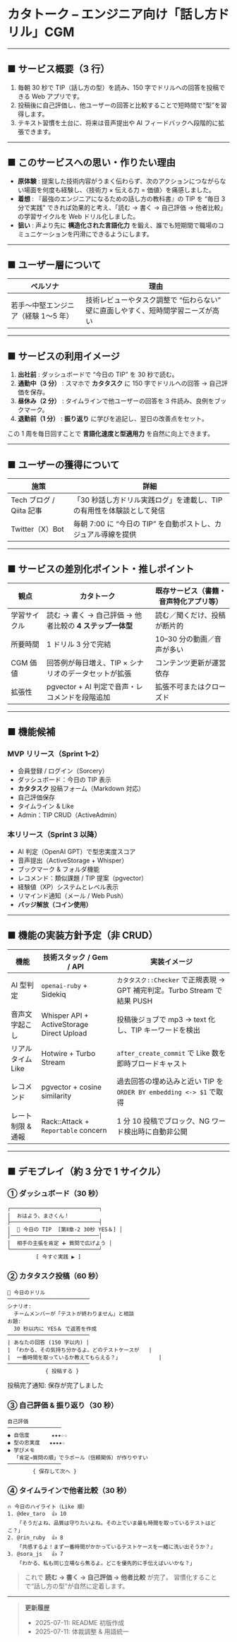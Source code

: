 # カタトーク – エンジニア向け「話し方ドリル」CGM

---

## ■ サービス概要（3 行）

1. 毎朝 30 秒で TIP（話し方の型）を読み、150 字でドリルへの回答を投稿できる Web アプリです。
2. 投稿後に自己評価し、他ユーザーの回答と比較することで短時間で“型”を習得します。
3. テキスト習慣を土台に、将来は音声提出や AI フィードバックへ段階的に拡張できます。

---

## ■ このサービスへの思い・作りたい理由

* **原体験** : 提案した技術内容がうまく伝わらず、次のアクションにつながらない場面を何度も経験し、〈技術力 × 伝える力 = 価値〉を痛感しました。
* **着想** : 『最強のエンジニアになるための話し方の教科書』の TIP を “毎日 3 分で実践” できれば効果的と考え、「読む → 書く → 自己評価 → 他者比較」の学習サイクルを Web ドリル化しました。
* **狙い** : 声より先に **構造化された言語化力** を鍛え、誰でも短期間で職場のコミュニケーションを円滑にできるようにします。

---

## ■ ユーザー層について

| ペルソナ                 | 理由                                         |
| -------------------- | ------------------------------------------ |
| 若手〜中堅エンジニア（経験 1〜5 年） | 技術レビューやタスク調整で “伝わらない” 壁に直面しやすく、短時間学習ニーズが高い |

---

## ■ サービスの利用イメージ

1. **出社前** : ダッシュボードで “今日の TIP” を 30 秒で読む。
2. **通勤中（3 分）** : スマホで **カタタスク** に 150 字でドリルへの回答 → 自己評価を保存。
3. **昼休み（2 分）** : タイムラインで他ユーザーの回答を 3 件読み、良例をブックマーク。
4. **退勤前（1 分）** : **振り返り** に学びを追記し、翌日の改善点をセット。

この 1 周を毎日回すことで **言語化速度と型適用力** を自然に向上できます。

---

## ■ ユーザーの獲得について

| 施策                  | 詳細                                     |
| ------------------- | -------------------------------------- |
| Tech ブログ / Qiita 記事 | 「30 秒話し方ドリル実践ログ」を連載し、TIP の有用性を体験談として発信 |
| Twitter（X）Bot       | 毎朝 7:00 に “今日の TIP” を自動ポストし、カジュアル導線を提供 |

---

## ■ サービスの差別化ポイント・推しポイント

| 観点     | カタトーク                                | 既存サービス（書籍・音声特化アプリ等） |
| ------ | ------------------------------------ | ------------------- |
| 学習サイクル | 読む → 書く → 自己評価 → 他者比較の **4 ステップ一体型** | 読む／聞くだけ、投稿が断片的      |
| 所要時間   | 1 ドリル 3 分で完結                         | 10–30 分の動画／音声が多い    |
| CGM 価値 | 回答例が毎日増え、TIP × シナリオのデータセットが拡張        | コンテンツ更新が運営依存        |
| 拡張性    | pgvector + AI 判定で音声・レコメンドを段階追加       | 拡張不可またはクローズド        |

---

## ■ 機能候補

### MVP リリース（Sprint 1–2）

* 会員登録 / ログイン（Sorcery）
* ダッシュボード：今日の TIP 表示
* **カタタスク** 投稿フォーム（Markdown 対応）
* 自己評価保存
* タイムライン & Like
* Admin：TIP CRUD（ActiveAdmin）

### 本リリース（Sprint 3 以降）

* AI 判定（OpenAI GPT）で型忠実度スコア
* 音声提出（ActiveStorage + Whisper）
* ブックマーク & フォルダ機能
* レコメンド：類似課題 / TIP 提案（pgvector）
* 経験値（XP）システムとレベル表示
* リマインド通知（メール / Web Push）
* **バッジ解放（コイン使用）**

---

## ■ 機能の実装方針予定（非 CRUD）

| 機能          | 技術スタック / Gem / API                        | 実装イメージ                                                  |
| ----------- | ----------------------------------------- | ------------------------------------------------------- |
| AI 型判定      | `openai-ruby` + Sidekiq                   | `カタタスク::Checker` で正規表現 → GPT 補完判定。Turbo Stream で結果 PUSH |
| 音声文字起こし     | Whisper API + ActiveStorage Direct Upload | 投稿後ジョブで mp3 → text 化し、TIP キーワードを検出                      |
| リアルタイム Like | Hotwire + Turbo Stream                    | `after_create_commit` で Like 数を即時ブロードキャスト               |
| レコメンド       | pgvector + cosine similarity              | 過去回答の埋め込みと近い TIP を `ORDER BY embedding <-> $1` で取得      |
| レート制限 & 通報  | Rack::Attack + `Reportable` concern       | 1 分 10 投稿でブロック、NG ワード検出時に自動非公開                          |

---

## ■ デモプレイ（約 3 分で 1 サイクル）

### ① ダッシュボード（30 秒）

```
┌────────────────────────────┐
│  おはよう、まさくん！
├────────────────────────────┤
│  📘 今日の TIP  [第Ⅱ章‑2 30秒 YES＆] │
│────────────────────────────│
│  相手の主張を肯定 ➕ 質問で広げよう │
└────────────────────────────┘
         [ 今すぐ実践 ▶ ]
```

### ② カタタスク投稿（60 秒）

```
📝 今日のドリル
──────────────────────────
シナリオ:
  チームメンバーが「テストが終わりません」と相談
お題:
  30 秒以内に YES＆ で返答を作成
──────────────────────────
| あなたの回答 (150 字以内) |
| 「わかる、その気持ち分かるよ。どのテストケースが   |
|  一番時間を取っているか教えてもらえる？」            |
──────────────────────────
            { 投稿する }
```

投稿完了通知: 保存が完了しました

### ③ 自己評価 & 振り返り（30 秒）

```
自己評価
─────────────────
◆ 自信度       ★★★☆☆
◆ 型の忠実度   ★★★★☆
◆ 学びメモ
  「肯定→質問の順」でラポール（信頼関係）が作りやすい
─────────────────
        { 保存して次へ }
```

### ④ タイムラインで他者比較（30 秒）

```
🔥 今日のハイライト（Like 順）
1. @dev_taro  👍 10
   「そうだよね、品質は守りたいよね。その上でいま最も時間を取っているテストはどこ？」
2. @rin_ruby  👍 8
   「共感するよ！まず一番時間がかかっているテストケースを一緒に洗い出そうか？」
3. @sora_js   👍 7
   「わかる、私も同じ立場なら焦るよ。どこを優先的に手伝えばいいかな？」
```

> これで **読む → 書く → 自己評価 → 他者比較** が完了。 習慣化することで“話し方の型”が自然に定着します。

---

> **更新履歴**
>
> * 2025-07-11: README 初版作成
> * 2025-07-11: 体裁調整 & 用語統一
